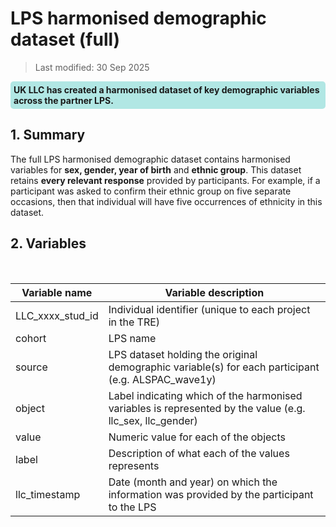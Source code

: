 # LPS harmonised demographic dataset (full)
>Last modified: 30 Sep 2025
<div style="background-color: rgba(0, 178, 169, 0.3); padding: 5px; border-radius: 5px;"><strong>UK LLC has created a harmonised dataset of key demographic variables across the partner LPS.</strong></div>  


## 1. Summary
The full LPS harmonised demographic dataset contains harmonised variables for **sex, gender, year of birth** and **ethnic group**. This dataset retains **every relevant response** provided by participants. For example, if a participant was asked to confirm their ethnic group on five separate occasions, then that individual will have five occurrences of ethnicity in this dataset.  

## 2. Variables
<br>

| Variable name | Variable description |  
|---|---|
| LLC_xxxx_stud_id | Individual identifier (unique to each project in the TRE) |
| cohort | LPS name |
| source | LPS dataset holding the original demographic variable(s) for each participant (e.g. ALSPAC_wave1y) |
| object | Label indicating which of the harmonised variables is represented by the value (e.g. llc_sex, llc_gender) |
| value | Numeric value for each of the objects |
| label | Description of what each of the values represents |  
| llc_timestamp | Date (month and year) on which the information was provided by the participant to the LPS |  


